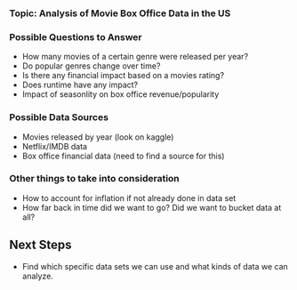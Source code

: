 ### Topic: Analysis of Movie Box Office Data in the US

### Possible Questions to Answer
* How many movies of a certain genre were released per year?
* Do popular genres change over time?
* Is there any financial impact based on a movies rating?
* Does runtime have any impact?
* Impact of seasonlity on box office revenue/popularity


### Possible Data Sources
* Movies released by year (look on kaggle)
* Netflix/IMDB data
* Box office financial data (need to find a source for this)


### Other things to take into consideration
* How to account for inflation if not already done in data set 
* How far back in time did we want to go? Did we want to bucket data at all?


## Next Steps
* Find which specific data sets we can use and what kinds of data we can analyze.

